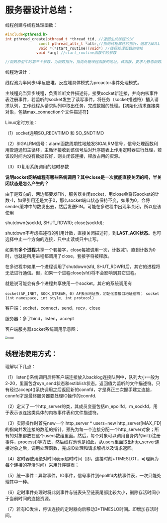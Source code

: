 # 服务器设计总结：

线程创建与线程处理函数：

```c++
#include<pthread.h>
int pthread_create(pthread_t *thread_tid, //返回生成线程的id
               const pthread_attr_t *attr,//指向线程属性的指针，通常为NULL
               void *(*start_routine)(void*) //线程处理函数的地址
              void *arg) //start_routine函数中的参数

//函数原型中的第三个参数，为函数指针，指向处理线程函数的地址。该函数，要求为静态函数。如果处理线程函数为类成员函数时，需要将其设置为静态成员函数。
```

线程池设计：

线程池为半同步/半反应堆，反应堆具体模式为proactor事件处理模式。

主线程充当异步线程，负责监听文件描述符，接受socket新连接，并向内核事件表注册事件，若监听的socket发生了读写事件，将任务（socket描述符）插入请求队列，工作线程从请求队列中取出任务，完成数据的处理。【初始化请求连接类对象，包括max_connection个文件描述符】

Linux定时方法：

（1）socket选项SO_RECVTIMO 和 SO_SNDTIMO

（2）SIGALRM信号：alarm函数周期性地触发SIGALRM信号，信号处理函数利用管道通知主循环，主循环接收到该信号后对升序链表上作用定时器进行处理，若该段时间内没有数据较好，则关闭该连接，释放占用的资源。

（3）IO复用系统调用的超时参数

**说明socket网络编程有哪些系统调用？其中close是一次就能直接关闭的吗，半关闭状态是怎么产生的？**

由于是双向的，两边都要发FIN，服务器关闭socket，用close会将该socket的计数-1，如果引用还是大于0，那么socket端口状态保持不变，如果为0，会将sender缓冲中的数发出去，然后发送FIN。可能在多进程中出现半关闭，所以应该使用

shutdown(sockfd, SHUT_RDWR); close(sockfd);

shutdown不考虑描述符的引用计数，直接关闭描述符，到**LAST_ACK状态**。也可选择中止一个方向的连接，只中止读或只中止写。 

如果有**多个进程**共享一个套接字，close每被调用一次，计数减1，直到计数为0时，也就是所用进程都调用了close，套接字将被释放。

在多进程中如果一个进程调用了shutdown(sfd, SHUT_RDWR)后，其它的进程将无法进行通信。但，如果一个进程close(sfd)将不会影响到其它进程。

就是说可能会有多个进程共享使用一个socket。其它的系统调用有

```
socket(AF_INET, SOCK_STREAM, 0) AF表示地址族，初始化套接口地址结构； socket (int namespace, int style, int protocol)
```

客户端：socket，connect，send，recv，close

服务器：多了bind，listen，accept

客户端服务器socket系统调用示意图：

<img src="D:\C++游戏编程\tcpapi.png" alt="tcpapi" style="zoom: 50%;" />



## 线程池使用方式：

理解以下几点：

（1）listen()系统调用后将客户端连接放入backlog连接队列中，队列大小一般为2-20，里面包含syn_send状态和estiblish状态。返回值为监听的文件描述符。只有经过accept()系统调用之后返回新的connfd，才是真正三次握手建立连接，connfd才是最终服务器要处理IO操作的connfd.

（2）定义了一个http_server的类，其成员变量包括m_epollfd，m_sockfd，用于表示该连接类具体的内核事件表和文件描述符。

（3）实际操作时首先new一个 http_server * users=new http_server[MAX_FD]的指向并发连接的数组的指针，预先为每一个连接分配一个http_server对象；所有的对象都放在这个users数组里面。然后，每个对象可以调用自身内的init()注册事件，process()等方法，然后线程池也是如此，从users里面取出http_server连接对象之后，调用处理函数，完成IO处理和请求解析以及请求返回。

（4）定时器使用绝对时间表示超时时间（即，连接时刻+TIMESLOT，可理解为每个连接的存活时间）采用升序链表；

（5）统一事件：异常事件，IO事件，信号事件到epollfd内核事件表，一次只能处理其中一种。

（6）定时事件处理时将此刻事件与链表头至链表尾部比较大小，删除存活时间小于当前时间的连接资源。

（7）若有IO发生，将该连接的定时器向后移动3*TIMESLO时间。即增加存活时间。
